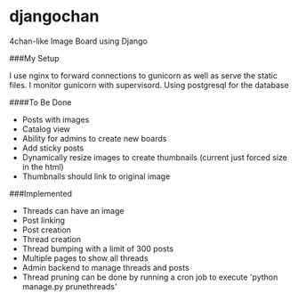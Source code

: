 djangochan
==========

4chan-like Image Board using Django


###My Setup

I use nginx to forward connections to gunicorn as well as serve the static files. I monitor gunicorn with supervisord. Using postgresql for the database 

####To Be Done
  - Posts with images
  - Catalog view
  - Ability for admins to create new boards
  - Add sticky posts 
  - Dynamically resize images to create thumbnails (current just forced size in the html)
  - Thumbnails should link to original image

###Implemented
  - Threads can have an image
  - Post linking
  - Post creation
  - Thread creation
  - Thread bumping with a limit of 300 posts
  - Multiple pages to show all threads
  - Admin backend to manage threads and posts
  - Thread pruning can be done by running a cron job to execute 'python manage.py prunethreads'
